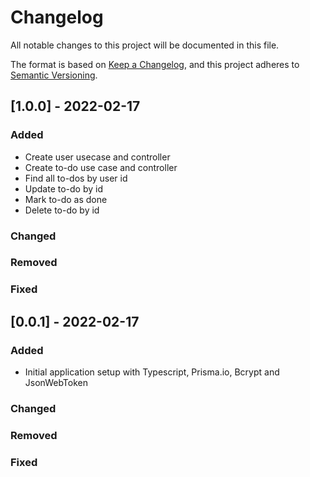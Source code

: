 # Changelog

All notable changes to this project will be documented in this file.

The format is based on [Keep a Changelog](https://keepachangelog.com/en/1.0.0/),
and this project adheres to [Semantic Versioning](https://semver.org/spec/v2.0.0.html).

## [1.0.0] - 2022-02-17

### Added

- Create user usecase and controller
- Create to-do use case and controller
- Find all to-dos by user id
- Update to-do by id
- Mark to-do as done
- Delete to-do by id

### Changed

### Removed

### Fixed

## [0.0.1] - 2022-02-17

### Added

- Initial application setup with Typescript, Prisma.io, Bcrypt and JsonWebToken

### Changed

### Removed

### Fixed
